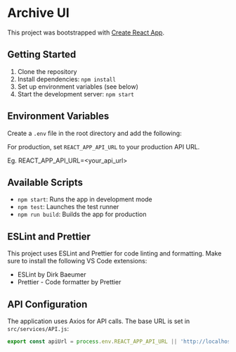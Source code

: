 # Archive UI

This project was bootstrapped with [Create React App](https://github.com/facebook/create-react-app).

## Getting Started

1. Clone the repository
2. Install dependencies: `npm install`
3. Set up environment variables (see below)
4. Start the development server: `npm start`

## Environment Variables

Create a `.env` file in the root directory and add the following:

For production, set `REACT_APP_API_URL` to your production API URL.

Eg. REACT_APP_API_URL=<your_api_url>

## Available Scripts

- `npm start`: Runs the app in development mode
- `npm test`: Launches the test runner
- `npm run build`: Builds the app for production

## ESLint and Prettier

This project uses ESLint and Prettier for code linting and formatting. Make sure to install the following VS Code extensions:

- ESLint by Dirk Baeumer
- Prettier - Code formatter by Prettier

## API Configuration

The application uses Axios for API calls. The base URL is set in `src/services/API.js`:

```javascript
export const apiUrl = process.env.REACT_APP_API_URL || 'http://localhost:5000';